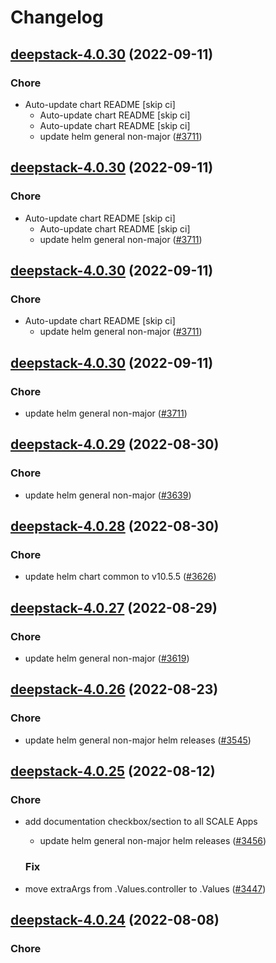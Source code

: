 # Changelog



## [deepstack-4.0.30](https://github.com/truecharts/charts/compare/deepstack-4.0.29...deepstack-4.0.30) (2022-09-11)

### Chore

- Auto-update chart README [skip ci]
  - Auto-update chart README [skip ci]
  - Auto-update chart README [skip ci]
  - update helm general non-major ([#3711](https://github.com/truecharts/charts/issues/3711))




## [deepstack-4.0.30](https://github.com/truecharts/charts/compare/deepstack-4.0.29...deepstack-4.0.30) (2022-09-11)

### Chore

- Auto-update chart README [skip ci]
  - Auto-update chart README [skip ci]
  - update helm general non-major ([#3711](https://github.com/truecharts/charts/issues/3711))




## [deepstack-4.0.30](https://github.com/truecharts/charts/compare/deepstack-4.0.29...deepstack-4.0.30) (2022-09-11)

### Chore

- Auto-update chart README [skip ci]
  - update helm general non-major ([#3711](https://github.com/truecharts/charts/issues/3711))




## [deepstack-4.0.30](https://github.com/truecharts/charts/compare/deepstack-4.0.29...deepstack-4.0.30) (2022-09-11)

### Chore

- update helm general non-major ([#3711](https://github.com/truecharts/charts/issues/3711))




## [deepstack-4.0.29](https://github.com/truecharts/charts/compare/deepstack-4.0.28...deepstack-4.0.29) (2022-08-30)

### Chore

- update helm general non-major ([#3639](https://github.com/truecharts/charts/issues/3639))




## [deepstack-4.0.28](https://github.com/truecharts/charts/compare/deepstack-4.0.27...deepstack-4.0.28) (2022-08-30)

### Chore

- update helm chart common to v10.5.5 ([#3626](https://github.com/truecharts/charts/issues/3626))




## [deepstack-4.0.27](https://github.com/truecharts/charts/compare/deepstack-4.0.26...deepstack-4.0.27) (2022-08-29)

### Chore

- update helm general non-major ([#3619](https://github.com/truecharts/charts/issues/3619))




## [deepstack-4.0.26](https://github.com/truecharts/charts/compare/deepstack-4.0.25...deepstack-4.0.26) (2022-08-23)

### Chore

- update helm general non-major helm releases ([#3545](https://github.com/truecharts/charts/issues/3545))




## [deepstack-4.0.25](https://github.com/truecharts/charts/compare/deepstack-4.0.24...deepstack-4.0.25) (2022-08-12)

### Chore

- add documentation checkbox/section to all SCALE Apps
  - update helm general non-major helm releases ([#3456](https://github.com/truecharts/charts/issues/3456))

  ### Fix

- move extraArgs from .Values.controller to .Values ([#3447](https://github.com/truecharts/charts/issues/3447))




## [deepstack-4.0.24](https://github.com/truecharts/charts/compare/deepstack-4.0.23...deepstack-4.0.24) (2022-08-08)

### Chore
